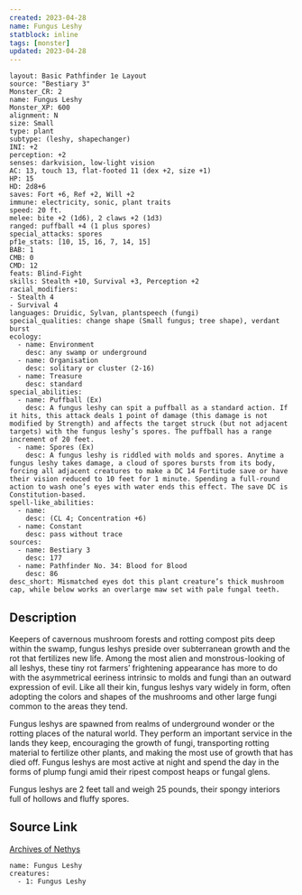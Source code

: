 ```yaml
---
created: 2023-04-28
name: Fungus Leshy
statblock: inline
tags: [monster]
updated: 2023-04-28
---
```

```statblock
layout: Basic Pathfinder 1e Layout
source: "Bestiary 3"
Monster_CR: 2
name: Fungus Leshy
Monster_XP: 600
alignment: N
size: Small
type: plant
subtype: (leshy, shapechanger)
INI: +2
perception: +2
senses: darkvision, low-light vision
AC: 13, touch 13, flat-footed 11 (dex +2, size +1)
HP: 15
HD: 2d8+6
saves: Fort +6, Ref +2, Will +2
immune: electricity, sonic, plant traits
speed: 20 ft.
melee: bite +2 (1d6), 2 claws +2 (1d3)
ranged: puffball +4 (1 plus spores)
special_attacks: spores
pf1e_stats: [10, 15, 16, 7, 14, 15]
BAB: 1
CMB: 0
CMD: 12
feats: Blind-Fight
skills: Stealth +10, Survival +3, Perception +2
racial_modifiers:
- Stealth 4
- Survival 4
languages: Druidic, Sylvan, plantspeech (fungi)
special_qualities: change shape (Small fungus; tree shape), verdant burst
ecology:
  - name: Environment
    desc: any swamp or underground
  - name: Organisation
    desc: solitary or cluster (2-16)
  - name: Treasure
    desc: standard
special_abilities:
  - name: Puffball (Ex)
    desc: A fungus leshy can spit a puffball as a standard action. If it hits, this attack deals 1 point of damage (this damage is not modified by Strength) and affects the target struck (but not adjacent targets) with the fungus leshy’s spores. The puffball has a range increment of 20 feet.
  - name: Spores (Ex)
    desc: A fungus leshy is riddled with molds and spores. Anytime a fungus leshy takes damage, a cloud of spores bursts from its body, forcing all adjacent creatures to make a DC 14 Fortitude save or have their vision reduced to 10 feet for 1 minute. Spending a full-round action to wash one’s eyes with water ends this effect. The save DC is Constitution-based.
spell-like_abilities:
  - name:
    desc: (CL 4; Concentration +6)
  - name: Constant
    desc: pass without trace
sources:
  - name: Bestiary 3
    desc: 177
  - name: Pathfinder No. 34: Blood for Blood
    desc: 86
desc_short: Mismatched eyes dot this plant creature’s thick mushroom cap, while below works an overlarge maw set with pale fungal teeth.
```
## Description
Keepers of cavernous mushroom forests and rotting compost pits deep within the swamp, fungus leshys preside over subterranean growth and the rot that fertilizes new life. Among the most alien and monstrous-looking of all leshys, these tiny rot farmers’ frightening appearance has more to do with the asymmetrical eeriness intrinsic to molds and fungi than an outward expression of evil. Like all their kin, fungus leshys vary widely in form, often adopting the colors and shapes of the mushrooms and other large fungi common to the areas they tend.

Fungus leshys are spawned from realms of underground wonder or the rotting places of the natural world. They perform an important service in the lands they keep, encouraging the growth of fungi, transporting rotting material to fertilize other plants, and making the most use of growth that has died off. Fungus leshys are most active at night and spend the day in the forms of plump fungi amid their ripest compost heaps or fungal glens.

Fungus leshys are 2 feet tall and weigh 25 pounds, their spongy interiors full of hollows and fluffy spores.
## Source Link
[Archives of Nethys](https://aonprd.com/MonsterDisplay.aspx?ItemName=Fungus%20Leshy)
```encounter-table
name: Fungus Leshy
creatures:
  - 1: Fungus Leshy
```
